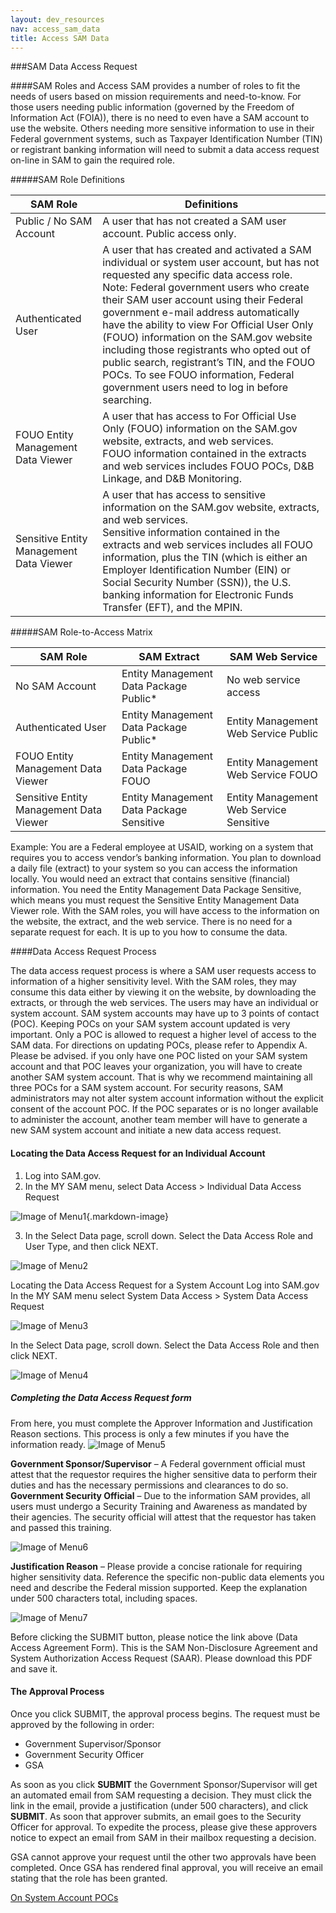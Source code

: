 ```yaml
---
layout: dev_resources
nav: access_sam_data
title: Access SAM Data
---
```

###SAM Data Access Request

####SAM Roles and Access
SAM provides a number of roles to fit the needs of users based on mission requirements and need-to-know.  For those users needing public information (governed by the Freedom of Information Act (FOIA)), there is no need to even have a SAM account to use the website.  Others needing more sensitive information to use in their Federal government systems, such as Taxpayer Identification Number (TIN) or registrant banking information will need to submit a data access request on-line in SAM to gain the required role.

#####SAM Role Definitions

| SAM Role | Definitions |
|---|---|
| Public / No SAM Account | A user that has not created a SAM user account.  Public access only.|
| Authenticated User | A user that has created and activated a SAM individual or system user account, but has not requested any specific data access role. <br> Note: Federal government users who create their SAM user account using their Federal government e-mail address automatically have the ability to view For Official User Only (FOUO) information on the SAM.gov website including those registrants who opted out of public search, registrant’s TIN, and the FOUO POCs. To see FOUO information, Federal government users need to log in before searching. |
| FOUO Entity Management Data Viewer | A user that has access to For Official Use Only (FOUO) information on the SAM.gov website, extracts, and web services. <br> FOUO information contained in the extracts and web services includes FOUO POCs, D&B Linkage, and D&B Monitoring.|
| Sensitive Entity Management Data Viewer | A user that has access to sensitive information on the SAM.gov website, extracts, and web services. <br>Sensitive information contained in the extracts and web services includes all FOUO information, plus the TIN (which is either an Employer Identification Number (EIN) or Social Security Number (SSN)), the U.S. banking information for Electronic Funds Transfer (EFT), and the MPIN.|

#####SAM Role-to-Access Matrix

| SAM Role | SAM Extract | SAM Web Service |
|---|---|---|
| No SAM Account | Entity Management Data Package Public* | No web service access |
| Authenticated User | Entity Management Data Package Public* | Entity Management Web Service Public |
| FOUO Entity Management Data Viewer | Entity Management Data Package FOUO | Entity Management Web Service FOUO | 
| Sensitive Entity Management Data Viewer | Entity Management Data Package Sensitive | Entity Management Web Service Sensitive |

Example: You are a Federal employee at USAID, working on a system that requires you to access vendor’s banking information.   You plan to download a daily file (extract) to your system so you can access the information locally.  You would need an extract that contains sensitive (financial) information.  You need the Entity Management Data Package Sensitive, which means you must request the Sensitive Entity Management Data Viewer role.
With the SAM roles, you will have access to the information on the website, the extract, and the web service.  There is no need for a separate request for each.  It is up to you how to consume the data.

####Data Access Request Process

The data access request process is where a SAM user requests access to information of a higher sensitivity level.  With the SAM roles, they may consume this data either by viewing it on the website, by downloading the extracts, or through the web services.  The users may have an individual or system account.
SAM system accounts may have up to 3 points of contact (POC).  Keeping POCs on your SAM system account updated is very important.  Only a POC is allowed to request a higher level of access to the SAM data.  For directions on updating POCs, please refer to Appendix A.
Please be advised. if you only have one POC listed on your SAM system account and that POC leaves your organization,  you will have to create another SAM system account. That is why we recommend maintaining all three POCs for a SAM system account.
For security reasons, SAM administrators may not alter system account information without the explicit consent of the account POC. If the POC separates or is no longer available to administer the account, another team member will have to generate a new SAM system account and initiate a new data access request.

#### Locating the Data Access Request for an Individual Account

1. Log into SAM.gov.
2. In the MY SAM menu, select Data Access > Individual Data Access Request



![Image of Menu1](../../images/DAR-Menu1.png){.markdown-image}


3. In the Select Data page, scroll down.  Select the Data Access Role and User Type, and then click NEXT.

![Image of Menu2](../../images/DAR-Menu2.png)


Locating the Data Access Request for a System Account
Log into SAM.gov
In the MY SAM menu select System Data Access > System Data Access Request

![Image of Menu3](../../images/DAR-Menu3.png)


In the Select Data page, scroll down.  Select the Data Access Role and then click NEXT.

![Image of Menu4](../../images/DAR-Menu4.png)

##### Completing the Data Access Request form
From here, you must complete the Approver Information and Justification Reason sections.  This process is only a few minutes if you have the information ready.
![Image of Menu5](../../images/DAR-Menu5.png)

**Government Sponsor/Supervisor** – A Federal government official must attest that the requestor requires the higher sensitive data to perform their duties and has the necessary permissions and clearances to do so.
**Government Security Official** – Due to the information SAM provides, all users must undergo a Security Training and Awareness as mandated by their agencies.  The security official will attest that the requestor has taken and passed this training.


![Image of Menu6](../../images/DAR-Menu6.png)


**Justification Reason** – Please provide a concise rationale for requiring higher sensitivity data. Reference the specific non-public data elements you need and describe the Federal mission supported. Keep the explanation under 500 characters total, including spaces.

![Image of Menu7](../../images/DAR-Menu7.png)

Before clicking the SUBMIT button, please notice the link above (Data Access Agreement Form).  This is the SAM Non-Disclosure Agreement and System Authorization Access Request (SAAR).  Please download this PDF and save it.


#### The Approval Process


Once you click SUBMIT, the approval process begins.  The request must be approved by the following in order:

- Government Supervisor/Sponsor
- Government Security Officer
- GSA


As soon as you click **SUBMIT** the Government Sponsor/Supervisor will get an automated email from SAM requesting a decision.  They must click the link in the email, provide a justification (under 500 characters), and click **SUBMIT**.  As soon that approver submits, an email goes to the Security Officer for approval.  To expedite the process, please give these approvers notice to expect an email from SAM in their mailbox requesting a decision.

GSA cannot approve your request until the other two approvals have been completed. Once GSA has rendered final approval, you will receive an email stating that the role has been granted.


[On System Account POCs](SAM-POCs.md)
















